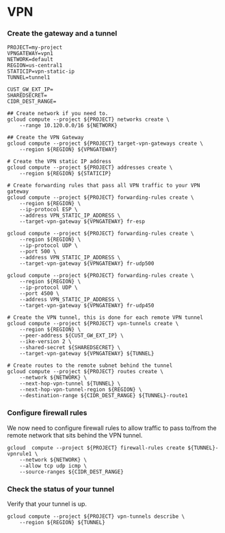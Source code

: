 VPN
===

### Create the gateway and a tunnel

    PROJECT=my-project
    VPNGATEWAY=vpn1
    NETWORK=default
    REGION=us-central1
    STATICIP=vpn-static-ip
    TUNNEL=tunnel1

    CUST_GW_EXT_IP=
    SHAREDSECRET=
    CIDR_DEST_RANGE=

    ## Create network if you need to.
    gcloud compute --project ${PROJECT} networks create \
        --range 10.120.0.0/16 ${NETWORK}

    ## Create the VPN Gateway
    gcloud compute --project ${PROJECT} target-vpn-gateways create \
        --region ${REGION} ${VPNGATEWAY}

    # Create the VPN static IP address
    gcloud compute --project ${PROJECT} addresses create \
        --region ${REGION} ${STATICIP}

    # Create forwarding rules that pass all VPN traffic to your VPN gateway
    gcloud compute --project ${PROJECT} forwarding-rules create \
        --region ${REGION} \
        --ip-protocol ESP \
        --address VPN_STATIC_IP_ADDRESS \
        --target-vpn-gateway ${VPNGATEWAY} fr-esp

    gcloud compute --project ${PROJECT} forwarding-rules create \
        --region ${REGION} \
        --ip-protocol UDP \
        --port 500 \
        --address VPN_STATIC_IP_ADDRESS \
        --target-vpn-gateway ${VPNGATEWAY} fr-udp500

    gcloud compute --project ${PROJECT} forwarding-rules create \
        --region ${REGION} \
        --ip-protocol UDP \
        --port 4500 \
        --address VPN_STATIC_IP_ADDRESS \
        --target-vpn-gateway ${VPNGATEWAY} fr-udp450

    # Create the VPN tunnel, this is done for each remote VPN tunnel
    gcloud compute --project ${PROJECT} vpn-tunnels create \
        --region ${REGION} \
        --peer-address ${CUST_GW_EXT_IP} \
        --ike-version 2 \
        --shared-secret ${SHAREDSECRET} \
        --target-vpn-gateway ${VPNGATEWAY} ${TUNNEL}

    # Create routes to the remote subnet behind the tunnel
    gcloud compute --project ${PROJECT} routes create \
        --network ${NETWORK} \
        --next-hop-vpn-tunnel ${TUNNEL} \
        --next-hop-vpn-tunnel-region ${REGION} \
        --destination-range ${CIDR_DEST_RANGE} ${TUNNEL}-route1

### Configure firewall rules

We now need to configure firewall rules to allow traffic to pass to/from the remote network that sits behind the VPN tunnel.

    gcloud  compute --project ${PROJECT} firewall-rules create ${TUNNEL}-vpnrule1 \
        --network ${NETWORK} \
        --allow tcp udp icmp \
        --source-ranges ${CIDR_DEST_RANGE}

### Check the status of your tunnel

Verify that your tunnel is up.

    gcloud compute --project ${PROJECT} vpn-tunnels describe \
        --region ${REGION} ${TUNNEL}

